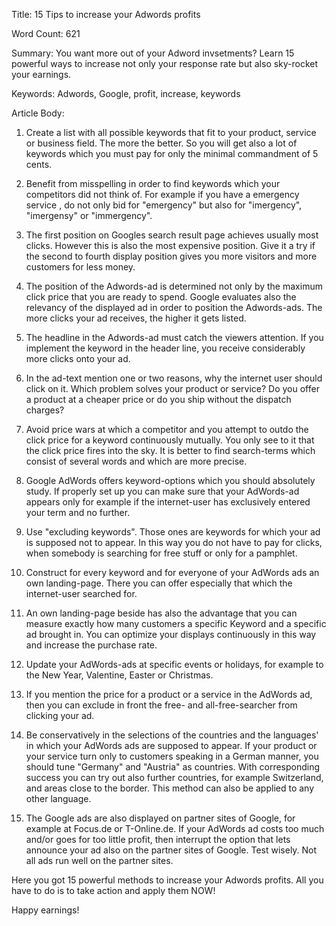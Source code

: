 Title: 
15 Tips to increase your Adwords profits

Word Count:
621

Summary:
You want more out of your Adword invsetments? Learn 15 powerful ways to increase not only your response rate but also sky-rocket your earnings.


Keywords:
Adwords, Google, profit, increase, keywords


Article Body:
1. Create a list with all possible keywords that fit to your product, service or business field. The more the better. So you will get also a lot of keywords which you must pay for only the minimal commandment of 5 cents.

2. Benefit from misspelling in order to find keywords which your competitors did not think of. For example if you have a emergency service , do not only bid for "emergency" but also for "imergency", "imergensy" or "immergency".

3. The first position on Googles search result page achieves usually most clicks. However this is also the most expensive position. Give it a try if the second to fourth display position gives you more visitors and more customers for less money.

4. The position of the Adwords-ad is determined not only by the maximum click price that you are ready to spend. Google evaluates also the relevancy of the displayed ad in order to position the Adwords-ads. The more clicks your ad receives, the higher it gets listed.

5. The headline in the Adwords-ad must catch the viewers attention. If you implement the keyword in the header line, you receive considerably more clicks onto your ad.

6. In the ad-text mention one or two reasons, why the internet user should click on it. Which problem solves your product or service? Do you offer a product at a cheaper price or do you ship without the dispatch charges?

7. Avoid price wars at which a competitor and you attempt to outdo the click price for a keyword continuously mutually. You only see to it that the click price fires into the sky. It is better to find search-terms which consist of several words and which are more precise.

8. Google AdWords offers keyword-options which you should absolutely study. If properly set up you can make sure that your AdWords-ad appears only for example if the internet-user has exclusively entered your term and no further.

9. Use "excluding keywords". Those ones are keywords for which your ad is supposed not to appear. In this way you do not have to pay for clicks, when somebody is searching for free stuff or only for a pamphlet.

10. Construct for every keyword and for everyone of your AdWords ads an own landing-page. There you can offer especially that which the internet-user searched for.

11. An own landing-page beside has also the advantage that you can measure exactly how many customers a specific Keyword and a specific ad brought in. You can optimize your displays continuously in this way and increase the purchase rate.

12. Update your AdWords-ads at specific events or holidays, for example to the New Year, Valentine, Easter or Christmas.

13. If you mention the price for a product or a service in the AdWords ad, then you can exclude in front the free- and all-free-searcher from clicking your ad.

14. Be conservatively in the selections of the countries and the languages' in which your AdWords ads are supposed to appear. If your product or your service turn only to customers speaking in a German manner, you should tune "Germany" and "Austria" as countries. With corresponding success you can try out also further countries, for example Switzerland, and areas close to the border. This method can also be applied to any other language.

15. The Google ads are also displayed on partner sites of Google, for example at Focus.de or T-Online.de. If your AdWords ad costs too much and/or goes for too little profit, then interrupt the option that lets announce your ad also on the partner sites of Google. Test wisely. Not all ads run well on the partner sites.


Here you got 15 powerful methods to increase your Adwords profits. All you have to do is to take action and apply them NOW!

Happy earnings!


